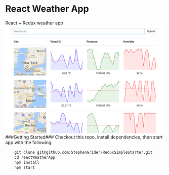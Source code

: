 # React Weather App
React + Redux weather app
![react weather](doc/react_weather.png)
###Getting Started###
Checkout this repo, install dependencies, then start app with the following:

```
	git clone git@github.com:StephenGrider/ReduxSimpleStarter.git
	cd reactWeatherApp
	npm install
	npm start
```
